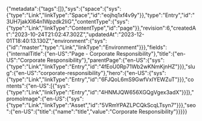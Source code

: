 {"metadata":{"tags":[]},"sys":{"space":{"sys":{"type":"Link","linkType":"Space","id":"eojhq1xf4v9y"}},"type":"Entry","id":"3UH7jakXI64n1Wpzdk2IiG","contentType":{"sys":{"type":"Link","linkType":"ContentType","id":"page"}},"revision":6,"createdAt":"2023-10-24T21:02:47.302Z","updatedAt":"2023-12-01T18:40:13.130Z","environment":{"sys":{"id":"master","type":"Link","linkType":"Environment"}}},"fields":{"internalTitle":{"en-US":"Page - Corporate Responsibility"},"title":{"en-US":"Corporate Responsibility"},"parentPage":{"en-US":{"sys":{"type":"Link","linkType":"Entry","id":"4fEoU0Rp71Wb2wKNmKjnHZ"}}},"slug":{"en-US":"corporate-responsibility"},"hero":{"en-US":{"sys":{"type":"Link","linkType":"Entry","id":"6FJQoL6mS9GwfVxIYEWZuT"}}},"contents":{"en-US":[{"sys":{"type":"Link","linkType":"Entry","id":"4HNMJQW656XGQgVgex3adX"}}]},"promoImage":{"en-US":{"sys":{"type":"Link","linkType":"Asset","id":"5VRmYPAZLPCQkScqLTsyn7"}}},"seo":{"en-US":{"title":{"name":"title","value":"Corporate Responsibility"}}}}}